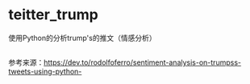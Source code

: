 # teitter_trump
使用Python的分析trump's的推文（情感分析）
##
参考来源：https://dev.to/rodolfoferro/sentiment-analysis-on-trumpss-tweets-using-python-
